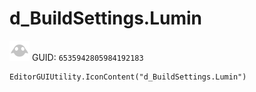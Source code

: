 # d_BuildSettings.Lumin
![](/img/d_BuildSettings.Lumin.png)
GUID: `6535942805984192183`
```
EditorGUIUtility.IconContent("d_BuildSettings.Lumin")
```
